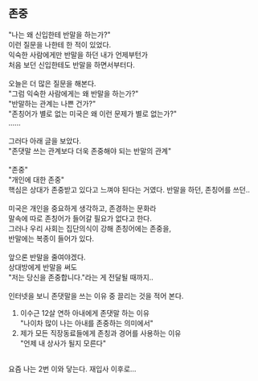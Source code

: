 
존중
-------------------------------

"나는 왜 신입한테 반말을 하는가?"<br>
이런 질문을 나한테 한 적이 있었다.<br>
익숙한 사람에게만 반말을 하던 내가 언제부턴가 <br>
처음 보던 신입한테도 반말을 하면서부터다.<br>
<br>
오늘은 더 많은 질문을 해본다.<br>
"그럼 익숙한 사람에게는 왜 반말을 하는가?"<br>
"반말하는 관계는 나쁜 건가?"<br>
"존칭어가 별로 없는 미국은 왜 이런 문제가 별로 없는가?"<br>
......<br>
<br>
그러다 아래 글을 보았다.<br>
"존댓말 쓰는 관계보다 더욱 존중해야 되는 반말의 관계"<br>
<br>
"존중"<br>
"개인에 대한 존중"<br>
핵심은 상대가 존중받고 있다고 느껴야 된다는 거였다.
반말을 하던, 존칭어를 쓰던..<br>
<br>
미국은 개인을 중요하게 생각하고, 존경하는 문화라<br>
말속에 따로 존칭어가 들어갈 필요가 없다고 한다.<br>
그러나 우리 사회는 집단의식이 강해 존칭어에는 존중을,<br>
반말에는 복종이 들어가 있다.<br>
<br>
앞으론 반말을 줄여야겠다. <br>
상대방에게 반말을 써도 <br>
"저는 당신을 존중합니다."라는 게 전달될 때까지..<br>
<br>
인터넷을 보니 존댓말을 쓰는 이유 중 끌리는 것을 적어 본다.<br>
1. 이수근 12살 연하 아내에게 존댓말 하는 이유<br>
   "나이차 많이 나는 아내를 존중하는 의미에서"<br>
2. 제가 모든 직장동료들에게 존칭과 경어를 사용하는 이유<br>
   "언제 내 상사가 될지 모른다"<br>
<br>
요즘 나는 2번 이와 닿는다. 재입사 이후로...<br>

